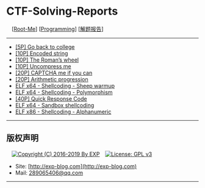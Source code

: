 # CTF-Solving-Reports
　[[Root-Me](https://www.root-me.org/)] [[Programming](https://www.root-me.org/en/Challenges/Programming/)] [[解题报告](http://exp-blog.com/2019/01/02/pid-2597/8/)]

------

- [\[5P\] Go back to college](https://github.com/lyy289065406/CTF-Solving-Reports/tree/master/rootme/Programming/%5B01%5D%20%5B5P%5D%20Go%20back%20to%20college)
- [\[10P\] Encoded string](https://github.com/lyy289065406/CTF-Solving-Reports/tree/master/rootme/Programming/%5B02%5D%20%5B10P%5D%20Encoded%20string)
- [\[10P\] The Roman’s wheel](https://github.com/lyy289065406/CTF-Solving-Reports/tree/master/rootme/Programming/%5B03%5D%20%5B10P%5D%20The%20Roman%E2%80%99s%20wheel)
- [\[10P\] Uncompress me](https://github.com/lyy289065406/CTF-Solving-Reports/tree/master/rootme/Programming/%5B04%5D%20%5B10P%5D%20Uncompress%20me)
- [\[20P\] CAPTCHA me if you can](https://github.com/lyy289065406/CTF-Solving-Reports/tree/master/rootme/Programming/%5B05%5D%20%5B20P%5D%20CAPTCHA%20me%20if%20you%20can)
- [\[20P\] Arithmetic progression](https://github.com/lyy289065406/CTF-Solving-Reports/tree/master/rootme/Programming/%5B06%5D%20%5B20P%5D%20Arithmetic%20progression)
- [ELF x64 - Shellcoding - Sheep warmup](#)
- [ELF x64 - Shellcoding - Polymorphism](#)
- [\[40P\] Quick Response Code](https://github.com/lyy289065406/CTF-Solving-Reports/tree/master/rootme/Programming/%5B09%5D%20%5B40P%5D%20Quick%20Response%20Code)
- [ELF x64 - Sandbox shellcoding](#)
- [ELF x86 - Shellcoding - Alphanumeric](#)

------

## 版权声明

　[![Copyright (C) 2016-2019 By EXP](https://img.shields.io/badge/Copyright%20(C)-2006~2019%20By%20EXP-blue.svg)](http://exp-blog.com)　[![License: GPL v3](https://img.shields.io/badge/License-GPL%20v3-blue.svg)](https://www.gnu.org/licenses/gpl-3.0)
  

- Site: [http://exp-blog.com](http://exp-blog.com) 
- Mail: <a href="mailto:289065406@qq.com?subject=[EXP's Github]%20Your%20Question%20（请写下您的疑问）&amp;body=What%20can%20I%20help%20you?%20（需要我提供什么帮助吗？）">289065406@qq.com</a>


------
